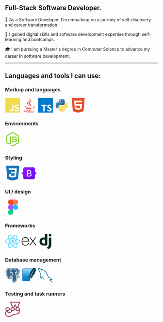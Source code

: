 ## Full-Stack Software Developer.

🚀 As a Software Developer, I'm embarking on a journey of self-discovery and career transformation.

🤖 I gained digital skills and software development expertise through self-learning and bootcamps.

🎓 I am pursuing a Master's degree in Computer Science to advance my career in software development.
    
  
---
  
## Languages and tools I can use:
### Markup and languages
<img width="50" src="https://github.com/devicons/devicon/blob/master/icons/javascript/javascript-plain.svg" alt="javascript"/>  <img width="50" src="https://github.com/devicons/devicon/blob/master/icons/java/java-plain.svg" alt="java"/> <img width="50" src="https://github.com/devicons/devicon/blob/master/icons/typescript/typescript-plain.svg" alt="typescript"/> <img  width="50"  src="https://github.com/devicons/devicon/blob/master/icons/python/python-original.svg" alt="python"/> <img width="50" src="https://github.com/devicons/devicon/blob/master/icons/html5/html5-plain.svg" alt="html 5"/> <br/>

### Environments
<img width="50" src="https://github.com/devicons/devicon/blob/master/icons/nodejs/nodejs-plain.svg" alt="node js"/>

### Styling
  <img width="50" src="https://github.com/devicons/devicon/blob/master/icons/css3/css3-plain.svg" alt="css 3" /> <img width="50" src="https://github.com/devicons/devicon/blob/master/icons/bootstrap/bootstrap-original.svg" alt="bootstrap" /><br/>
 
### UI / design
  <img width="50" src="https://github.com/devicons/devicon/blob/master/icons/figma/figma-original.svg" alt="figma" /><br/> 
  
### Frameworks
<img width="50" src="https://github.com/devicons/devicon/blob/master/icons/react/react-original.svg" alt="react js"/> <img width="50" src="https://github.com/devicons/devicon/blob/master/icons/express/express-original.svg" alt="express" /> <img width="50" src="https://github.com/devicons/devicon/blob/master/icons/django/django-plain.svg" alt="django" /><br/>

### Database management
<img width="50" src="https://github.com/devicons/devicon/blob/master/icons/postgresql/postgresql-plain.svg" alt="postgres sql" /> <img width="50" src="https://github.com/devicons/devicon/blob/master/icons/sqlite/sqlite-original.svg" alt="sqlite" /> <img width="50" src="https://github.com/devicons/devicon/blob/master/icons/mysql/mysql-original.svg" alt="mysql" /><br/> 
### Testing and task runners
<img width="50" src="https://github.com/devicons/devicon/blob/master/icons/jest/jest-plain.svg" alt="jest"/>
